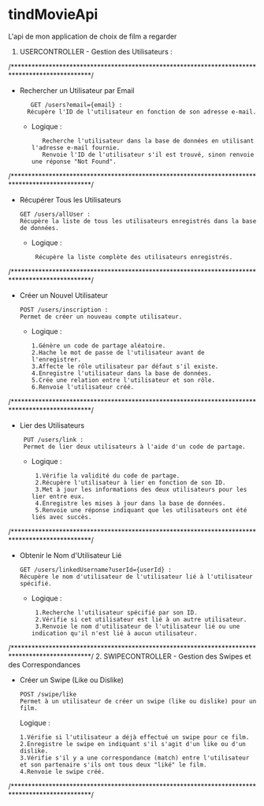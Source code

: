 # tindMovieApi
L'api de mon application de choix de film a regarder

1. USERCONTROLLER - Gestion des Utilisateurs :

/***********************************************************************************************/
   - Rechercher un Utilisateur par Email
   
            GET /users?email={email} :
           Récupère l'ID de l'utilisateur en fonction de son adresse e-mail.

     - Logique :

              Recherche l'utilisateur dans la base de données en utilisant l'adresse e-mail fournie.
              Renvoie l'ID de l'utilisateur s'il est trouvé, sinon renvoie une réponse "Not Found".
/***********************************************************************************************/
   - Récupérer Tous les Utilisateurs
   
         GET /users/allUser :
         Récupère la liste de tous les utilisateurs enregistrés dans la base de données.

     - Logique :

            Récupère la liste complète des utilisateurs enregistrés.
/***********************************************************************************************/
   - Créer un Nouvel Utilisateur
   
         POST /users/inscription :
         Permet de créer un nouveau compte utilisateur.

     - Logique :

           1.Génère un code de partage aléatoire.
           2.Hache le mot de passe de l'utilisateur avant de l'enregistrer.
           3.Affecte le rôle utilisateur par défaut s'il existe.
           4.Enregistre l'utilisateur dans la base de données.
           5.Crée une relation entre l'utilisateur et son rôle.
           6.Renvoie l'utilisateur créé.
/***********************************************************************************************/
   - Lier des Utilisateurs

          PUT /users/link :
          Permet de lier deux utilisateurs à l'aide d'un code de partage.

     - Logique :

            1.Vérifie la validité du code de partage.
            2.Récupère l'utilisateur à lier en fonction de son ID.
            3.Met à jour les informations des deux utilisateurs pour les lier entre eux.
            4.Enregistre les mises à jour dans la base de données.
            5.Renvoie une réponse indiquant que les utilisateurs ont été liés avec succès.
/***********************************************************************************************/
   - Obtenir le Nom d'Utilisateur Lié

         GET /users/linkedUsername?userId={userId} :
         Récupère le nom d'utilisateur de l'utilisateur lié à l'utilisateur spécifié.

     - Logique :

            1.Recherche l'utilisateur spécifié par son ID.
            2.Vérifie si cet utilisateur est lié à un autre utilisateur.
            3.Renvoie le nom d'utilisateur de l'utilisateur lié ou une indication qu'il n'est lié à aucun utilisateur.
/***********************************************************************************************/
2. SWIPECONTROLLER - Gestion des Swipes et des Correspondances

   - Créer un Swipe (Like ou Dislike)
   
         POST /swipe/like
         Permet à un utilisateur de créer un swipe (like ou dislike) pour un film.

     Logique :

         1.Vérifie si l'utilisateur a déjà effectué un swipe pour ce film.
         2.Enregistre le swipe en indiquant s'il s'agit d'un like ou d'un dislike.
         3.Vérifie s'il y a une correspondance (match) entre l'utilisateur et son partenaire s'ils ont tous deux "liké" le film.
         4.Renvoie le swipe créé.
/***********************************************************************************************/
